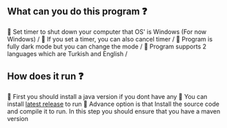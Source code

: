 ## What can you do this program ❓
🔹 Set timer to shut down your computer that OS' is Windows (For now Windows) /
🔹 If you set a timer, you can also cancel timer /
🔹 Program is fully  dark mode but you can change the mode /
🔹 Program supports 2 languages which are Turkish and English /

## How does it run ❓
🔹 First you should install a java version if you dont have any
🔹 You can install [latest release](https://github.com/lKhanl/shutdown-timer-gui/releases) to run
🔹 Advance option is that Install the source code and compile it to run. In this step you should ensure that you have a maven version
